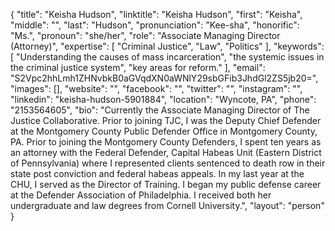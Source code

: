 {
  "title": "Keisha Hudson",
  "linktitle": "Keisha Hudson",
  "first": "Keisha",
  "middle": "",
  "last": "Hudson",
  "pronunciation": "Kee-sha",
  "honorific": "Ms.",
  "pronoun": "she/her",
  "role": "Associate Managing Director (Attorney)",
  "expertise": [
    "Criminal Justice",
    "Law",
    "Politics"
  ],
  "keywords": [
    "Understanding the causes of mass incarceration",
    "the systemic issues in the criminal justice system",
    "key areas for reform."
  ],
  "email": "S2Vpc2hhLmh1ZHNvbkB0aGVqdXN0aWNlY29sbGFib3JhdGl2ZS5jb20=",
  "images": [],
  "website": "",
  "facebook": "",
  "twitter": "",
  "instagram": "",
  "linkedin": "keisha-hudson-5901884",
  "location": "Wyncote, PA",
  "phone": "2153564605",
  "bio": "Currently the Associate Managing Director of The Justice Collaborative. Prior to joining TJC, I was the Deputy Chief Defender at the Montgomery County Public Defender Office in Montgomery County, PA.  Prior to  joining the Montgomery County Defenders, I spent ten years as an attorney with the Federal Defender, Capital Habeas Unit (Eastern District of Pennsylvania) where I represented clients sentenced to death row in their state post conviction and federal habeas appeals. In my last year at the CHU, I served as the Director of Training. I began my public defense career at the Defender Association of Philadelphia. I received both her undergraduate and law degrees from Cornell University.",
  "layout": "person"
}